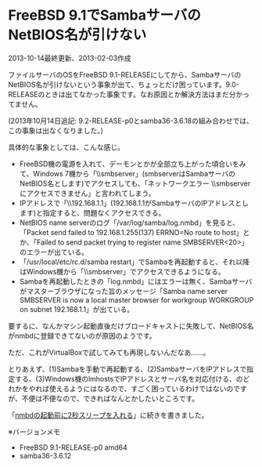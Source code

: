 # FreeBSD 9.1でSambaサーバのNetBIOS名が引けない

2013-10-14最終更新、2013-02-03作成

ファイルサーバのOSをFreeBSD 9.1-RELEASEにしてから、SambaサーバのNetBIOS名が引けないという事象が出て、ちょっとだけ困っています。9.0-RELEASEのときは出てなかった事象です。なお原因とか解決方法はまだ分かってません。

(2013年10月14日追記: 9.2-RELEASE-p0とsamba36-3.6.18の組み合わせでは、この事象は出なくなりました。)

具体的な事象としては、こんな感じ。

- FreeBSD機の電源を入れて、デーモンとかが全部立ち上がった頃合いをみて、Windows 7機から「\\\\smbserver」(smbserverはSambaサーバのNetBIOS名とします)でアクセスしても、「ネットワークエラー \\\\smbserverにアクセスできません」と言われてしまう。
- IPアドレスで「\\\\192.168.1.1」(192.168.1.1がSambaサーバのIPアドレスとします)と指定すると、問題なくアクセスできる。
- NetBIOS name serverのログ「/var/log/samba/log.nmbd」を見ると、「Packet send failed to 192.168.1.255(137) ERRNO=No route to host」とか、「Failed to send packet trying to register name SMBSERVER<20>」のエラーが出ている。
- 「/usr/local/etc/rc.d/samba restart」でSambaを再起動すると、それ以降はWindows機から「\\\\smbserver」でアクセスできるようになる。
- Sambaを再起動したときの「log.nmbd」にはエラーは無く、Sambaサーバがマスターブラウザになった旨のメッセージ「Samba name server SMBSERVER is now a local master browser for workgroup WORKGROUP on subnet 192.168.1.1」が出ている。

要するに、なんかマシン起動直後だけブロードキャストに失敗して、NetBIOS名がnmbdに登録できてないのが原因のようです。

ただ、これがVirtualBoxで試してみても再現しないんだなあ……。

とりあえず、(1)Sambaを手動で再起動する、(2)SambaサーバをIPアドレスで指定する、(3)Windows機のlmhostsでIPアドレスとサーバ名を対応付ける、のどれかをやれば使えるようにはなるので、すごく困っているわけではないのですが、不便は不便なので、できればなんとかしたいところです。

「[nmbdの起動前に2秒スリープを入れる](20130211.md)」に続きを書きました。

※バージョンメモ

- FreeBSD 9.1-RELEASE-p0 amd64
- samba36-3.6.12
